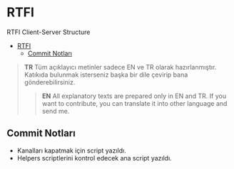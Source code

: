 # RTFI

RTFI Client-Server Structure

- [RTFI](#rtfi)
  - [Commit Notları](#commit-notları)

> **TR** Tüm açıklayıcı metinler sadece EN ve TR olarak hazırlanmıştır. Katıkıda bulunmak isterseniz başka bir dile çevirip bana gönderebilirsiniz.
>> **EN** All explanatory texts are prepared only in EN and TR. If you want to contribute, you can translate it into other language and send me.

## Commit Notları

* Kanalları kapatmak için script yazıldı.
* Helpers scriptlerini kontrol edecek ana script yazıldı.

